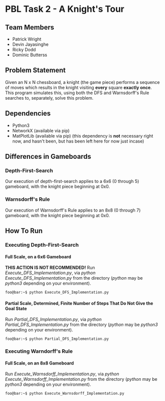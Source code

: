 # PBL Task 2 - A Knight's Tour
## Team Members
* Patrick Wright
* Devin Jayasinghe
* Ricky Dodd
* Dominic Butterss

## Problem Statement
Given an N x N chessboard, a knight (the game piece) performs a sequence of moves which results in the knight visiting **every** square **exactly once**. This program simulates this, using both the DFS and Warnsdorff's Rule searches to, separately, solve this problem.

## Dependencies
* Python3
* NetworkX (available via pip)
* MatPlotLib (available via pip) (this dependency is **not** necessary right now, and hasn't been, but has been left here for now just incase)

## Differences in Gameboards
### Depth-First-Search
Our execution of depth-first-search applies to a 6x6 (0 through 5) gameboard, with the knight piece beginning at 0x0.

### Warnsdorff's Rule
Our execution of Warnsdorff's Rule applies to an 8x8 (0 through 7) gameboard, with the knight piece beginning at 0x0.

## How To Run
### Executing Depth-First-Search
#### Full Scale, on a 6x6 Gameboard
**THIS ACTION IS NOT RECOMMENDED!** Run *Execute_DFS_Implementation.py*, via *python Execute_DFS_Implementation.py* from the directory (*python* may be *python3* depending on your environment).
```console
foo@bar:~$ python Execute_DFS_Implementation.py
```

#### Partial Scale, Determined, Finite Number of Steps That Do Not Give the Goal State
Run *Partial_DFS_Implementation.py*, via *python Partial_DFS_Implementation.py* from the directory (*python* may be *python3* depending on your environment).
```console
foo@bar:~$ python Partial_DFS_Implementation.py
```

### Executing Warndorff's Rule
#### Full Scale, on an 8x8 Gameboard
Run *Execute_Warnsdorff_Implementation.py*, via *python Execute_Warnsdorff_Implementation.py* from the directory (*python* may be *python3* depending on your environment).
```console
foo@bar:~$ python Execute_Warnsdorff_Implementation.py
```
